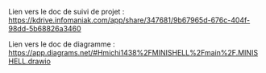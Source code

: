Lien vers le doc de suivi de projet :
https://kdrive.infomaniak.com/app/share/347681/9b67965d-676c-404f-98dd-5b68826a3460

Lien vers le doc de diagramme : https://app.diagrams.net/#Hmichi1438%2FMINISHELL%2Fmain%2F.MINISHELL.drawio

